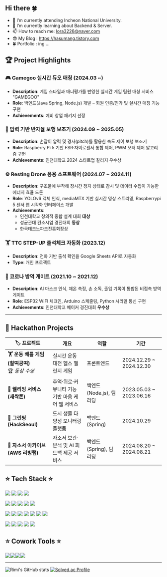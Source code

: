 Hi there 🍀
--- 
<!--
**rimi3226/rimi3226** is a ✨ _special_ ✨ repository because its `README.md` (this file) appears on your GitHub profile.

Here are some ideas to get you started:

- 🔭 I’m currently working on ...
- 🌱 I’m currently learning ...
- 👯 I’m looking to collaborate on ...
- 🤔 I’m looking for help with ...
- 💬 Ask me about ...
- 📫 How to reach me: ...
- 😄 Pronouns: ...
- ⚡ Fun fact: ...
-->

- 🔭 I’m currently attending Incheon National University.
- 🌱 I’m currently learning about Backend & Server.
- 📫 How to reach me: lora3226@naver.com
- 😎 My Blog : https://hasumang.tistory.com
- 🍀 Portfolio : ing ...

## 🏆 Project Highlights

### 🎮 Gamegoo 실시간 듀오 매칭 (2024.03 ~)
- **Description**: 게임 스타일과 매너평가를 반영한 실시간 게임 팀원 매칭 서비스 "GAMEGOO"
- **Role**: 백엔드(Java Spring, Node.js) 개발 – 회원 인증/인가 및 실시간 매칭 기능 구현
- **Achievements**: 예비 창업 패키지 선정

### 🦾 압력 기반 반자율 보행 보조기 (2024.09 ~ 2025.05)
- **Description**: 손잡이 압력 및 경사(pitch)를 활용한 속도 제어 보행 보조기
- **Role**: Raspberry Pi 5 기반 FSR·자이로센서 통합 제어, PWM 모터 제어 알고리즘 구현
- **Achievements**: 인천대학교 2024 스타트업 칼리지 우수상

### ⚙️ Resting Drone 응용 소프트웨어 (2024.07 ~ 2024.11)
- **Description**: 구조물에 부착해 장시간 정지 상태로 감시 및 데이터 수집이 가능한 에너지 효율 드론
- **Role**: YOLOv6 객체 인식, mediaMTX 기반 실시간 영상 스트리밍, Raspberrypi 5 센서 웹 시각화 인터페이스 개발
- **Achievements**:  
  - 인천대학교 창의적 종합 설계 대회 **대상**  
  - 성균관대 컨소시엄 경진대회 **동상**  
  - 한국테크노파크진흥회장상

### 🏋️ TTC STEP-UP 출석체크 자동화 (2023.12)
- **Description**: 전화 기반 출석 확인을 Google Sheets API로 자동화
- **Type**: 개인 프로젝트

### 🦠 코로나 방역 게이트 (2021.10 ~ 2021.12)
- **Description**: AI 마스크 인식, 체온 측정, 손 소독, 출입 기록이 통합된 비접촉 방역 게이트
- **Role**: ESP32 WIFI 체크인, Arduino 스케줄링, Python 시리얼 통신 구현
- **Achievements**: 인천대학교 메이커 경진대회 **우수상**

---

## 🌙 Hackathon Projects

| 🏷️ 프로젝트 | 개요 | 역할 | 기간 |
|-------------|------|------|------|
| **🏋️ 운동 배틀 게임 (찰떡콩떡)** <br/>🏆 *동상 수상* | 실시간 운동 대전 헬스 챌린지 게임 | 프론트엔드 | 2024.12.29 ~ 2024.12.30 |
| **🌱 웰리빙 서비스 (새싹톤)** | 추억·위로·커뮤니티 기능 기반 마음 케어 웹 서비스 | 백엔드(Node.js), 팀 리딩 | 2023.05.03 ~ 2023.06.16 |
| **🌳 그린핑 (HackSeoul)** | 도시 생물 다양성 모니터링 플랫폼 | 백엔드(Spring) | 2024.10.29 |
| **📝 자소서 아카이브 (AWS 리빙랩)** | 자소서 보관·분석 및 AI 피드백 제공 서비스 | 백엔드(Spring), 팀 리딩 | 2024.08.20 ~ 2024.08.21 |

⭐️ Tech Stack ⭐️
---

 <img src="https://img.shields.io/badge/JAVA-007396?style=plastic&logo=appveyor&logo=java&logoColor=white"> <img src="https://img.shields.io/badge/C++-00599C?style=plastic&logo=c%2B%2B&logoColor=white">
 <img src="https://img.shields.io/badge/PYTHON-3776AB?style=plastic&logo=python&logoColor=white"> 
 <img src="https://img.shields.io/badge/-C%23-000000?logo=Csharp&style=plastic&logoColor=white">
 
  <img src="https://img.shields.io/badge/HTML-E34F26?style=plastic&logo=html5&logoColor=white"> <img src="https://img.shields.io/badge/CSS-1572B6?style=plastic&logo=css3&logoColor=white"> 
  <img src="https://img.shields.io/badge/JavaScript-F7DF1E?style=plastic&logo=javascript&logoColor=black">
  <img src="https://img.shields.io/badge/Express-000000?style=plastic&logo=express&logoColor=white">
  <img src="https://img.shields.io/badge/NodeJS-339933?style=plastic&logo=Node.js&logoColor=white">
  
  <img src="https://img.shields.io/badge/Linux-FCC624?style=plastic&logo=linux&logoColor=black"> <img src="https://img.shields.io/badge/AWS-232F3E?style=plastic&logo=AmazonAWS&logoColor=white">
  <img src="https://img.shields.io/badge/AWS RDS-527FFF?style=plastic&logo=AmazonRDS&logoColor=black">
  <img src="https://img.shields.io/badge/AWS EC2-FF9900?style=plastic&logo=AmazonEC2&logoColor=black">
  <img src="https://img.shields.io/badge/Docker-2496ED?style=plastic&logo=docker&logoColor=black">
  <img src="https://img.shields.io/badge/Kubernetes-326CE5?style=plastic&logo=kubernetes&logoColor=black">
  <img src="https://img.shields.io/badge/Ubuntu-E95420?style=plastic&logo=ubuntu&logoColor=black">
  

  <img src="https://img.shields.io/badge/Spring-6DB33F?style=plastic&logo=spring&logoColor=black"> <img src="https://img.shields.io/badge/SpringBoot-6DB33F?style=plastic&logo=springboot&logoColor=black">
  <img src="https://img.shields.io/badge/MariaDB-003545?style=plastic&logo=mariadb&logoColor=black">
  <img src="https://img.shields.io/badge/MySQL-4479A1?style=plastic&logo=mysql&logoColor=white">
  <img src="https://img.shields.io/badge/Xamarin-3498DB?style=plastic&logo=xamarin&logoColor=black">

⭐️ Cowork Tools ⭐️ 
---

  <img src="https://img.shields.io/badge/github-181717?style=plastic&logo=github&logoColor=white"><img src="https://img.shields.io/badge/git-F05032?style=plastic&logo=git&logoColor=white"><img src="https://img.shields.io/badge/Notion-000000?style=plastic&logo=notion&logoColor=white"><img src="https://img.shields.io/badge/slack-4A154B?style=plastic&logo=slack&logoColor=white">

---
  
![Rimi's GitHub stats](https://github-readme-stats.vercel.app/api?username=rimi3226&show_icons=true&theme=radical)
[![Solved.ac Profile](http://mazassumnida.wtf/api/v2/generate_badge?boj=lora3226)](https://solved.ac/lora3226/)

